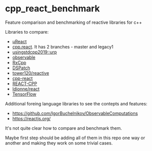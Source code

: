 # cpp_react_benchmark
Feature comparison and benchmarking of reactive libraries for c++

Libraries to compare:

* [µReact](https://github.com/YarikTH/ureact)
* [cpp.react](https://github.com/snakster/cpp.react). It has 2 branches - master and legacy1
* [usingstdcpp2019::urp](https://github.com/joaquintides/usingstdcpp2019)
* [observable](https://github.com/ddinu/observable)
* [RxCpp](https://github.com/ReactiveX/RxCpp)
* [DSPatch](https://github.com/cross-platform/dspatch)
* [tower120/reactive](https://github.com/tower120/reactive)
* [cpp-react](https://github.com/edvorg/cpp-react)
* [REACT-CPP](https://github.com/CopernicaMarketingSoftware/REACT-CPP)
* [ldionne/react](https://github.com/ldionne/react)
* [TensorFlow](https://github.com/tensorflow/tensorflow)

Additional foreing language libraries to see the contepts and features:

* https://github.com/IgorBuchelnikov/ObservableComputations
* https://reactjs.org/

It's not quite clear how to compare and benchmark them.

Maybe first step should be adding all of them in this repo one way or another and making they work on some trivial cases.
